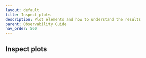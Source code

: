 ```yaml
---
layout: default
title: Inspect plots
description: Plot elements and how to understand the results
parent: Observability Guide
nav_order: 560
---
```


## Inspect plots